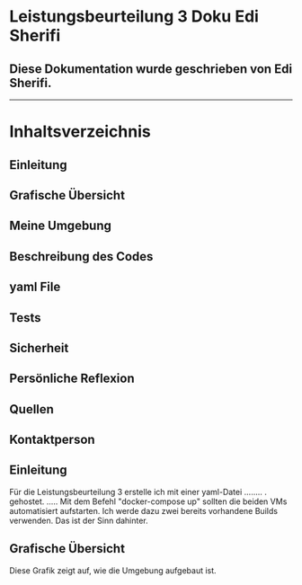 # Leistungsbeurteilung 3 Doku Edi Sherifi 
## Diese Dokumentation wurde geschrieben von Edi Sherifi. 
----------------------------------------------------------------------------
# **Inhaltsverzeichnis**
## Einleitung
## Grafische Übersicht
## Meine Umgebung
## Beschreibung des Codes
## yaml File
## Tests
## Sicherheit
## Persönliche Reflexion
## Quellen
## Kontaktperson

## Einleitung
Für die Leistungsbeurteilung 3 erstelle ich mit einer yaml-Datei ........ .  gehostet. ..... Mit dem Befehl "docker-compose up" sollten die beiden VMs automatisiert aufstarten. Ich werde dazu zwei bereits vorhandene Builds verwenden. Das ist der Sinn dahinter. 

## Grafische Übersicht
Diese Grafik zeigt auf, wie die Umgebung aufgebaut ist. 
